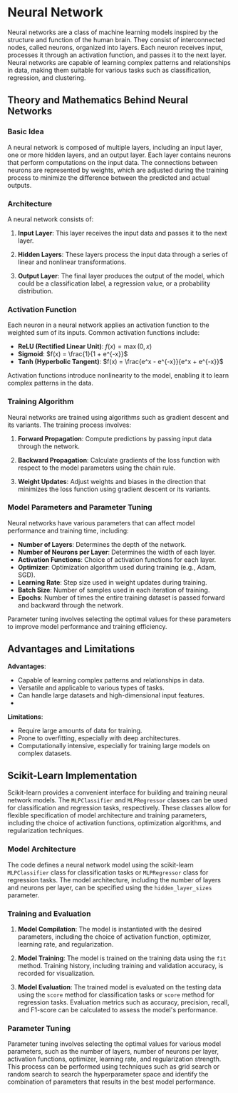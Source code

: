 # Neural Network

Neural networks are a class of machine learning models inspired by the structure and function of the human brain. They consist of interconnected nodes, called neurons, organized into layers. Each neuron receives input, processes it through an activation function, and passes it to the next layer. Neural networks are capable of learning complex patterns and relationships in data, making them suitable for various tasks such as classification, regression, and clustering.

## Theory and Mathematics Behind Neural Networks

### Basic Idea

A neural network is composed of multiple layers, including an input layer, one or more hidden layers, and an output layer. Each layer contains neurons that perform computations on the input data. The connections between neurons are represented by weights, which are adjusted during the training process to minimize the difference between the predicted and actual outputs.

### Architecture

A neural network consists of:

1. **Input Layer**: This layer receives the input data and passes it to the next layer.

2. **Hidden Layers**: These layers process the input data through a series of linear and nonlinear transformations.

3. **Output Layer**: The final layer produces the output of the model, which could be a classification label, a regression value, or a probability distribution.

### Activation Function

Each neuron in a neural network applies an activation function to the weighted sum of its inputs. Common activation functions include:

- **ReLU (Rectified Linear Unit)**: $f(x) = \max(0, x)$
- **Sigmoid**: $f(x) = \frac{1}{1 + e^{-x}}$
- **Tanh (Hyperbolic Tangent)**: $f(x) = \frac{e^x - e^{-x}}{e^x + e^{-x}}$

Activation functions introduce nonlinearity to the model, enabling it to learn complex patterns in the data.

### Training Algorithm

Neural networks are trained using algorithms such as gradient descent and its variants. The training process involves:

1. **Forward Propagation**: Compute predictions by passing input data through the network.

2. **Backward Propagation**: Calculate gradients of the loss function with respect to the model parameters using the chain rule.

3. **Weight Updates**: Adjust weights and biases in the direction that minimizes the loss function using gradient descent or its variants.

### Model Parameters and Parameter Tuning

Neural networks have various parameters that can affect model performance and training time, including:

- **Number of Layers**: Determines the depth of the network.
- **Number of Neurons per Layer**: Determines the width of each layer.
- **Activation Functions**: Choice of activation functions for each layer.
- **Optimizer**: Optimization algorithm used during training (e.g., Adam, SGD).
- **Learning Rate**: Step size used in weight updates during training.
- **Batch Size**: Number of samples used in each iteration of training.
- **Epochs**: Number of times the entire training dataset is passed forward and backward through the network.

Parameter tuning involves selecting the optimal values for these parameters to improve model performance and training efficiency.

## Advantages and Limitations
**Advantages**:
  - Capable of learning complex patterns and relationships in data.
  - Versatile and applicable to various types of tasks.
  - Can handle large datasets and high-dimensional input features.
  - 
**Limitations**:
  - Require large amounts of data for training.
  - Prone to overfitting, especially with deep architectures.
  - Computationally intensive, especially for training large models on complex datasets.

## Scikit-Learn Implementation

Scikit-learn provides a convenient interface for building and training neural network models. The `MLPClassifier` and `MLPRegressor` classes can be used for classification and regression tasks, respectively. These classes allow for flexible specification of model architecture and training parameters, including the choice of activation functions, optimization algorithms, and regularization techniques.

### Model Architecture

The code defines a neural network model using the scikit-learn `MLPClassifier` class for classification tasks or `MLPRegressor` class for regression tasks. The model architecture, including the number of layers and neurons per layer, can be specified using the `hidden_layer_sizes` parameter.

### Training and Evaluation

1. **Model Compilation**: The model is instantiated with the desired parameters, including the choice of activation function, optimizer, learning rate, and regularization.

2. **Model Training**: The model is trained on the training data using the `fit` method. Training history, including training and validation accuracy, is recorded for visualization.

3. **Model Evaluation**: The trained model is evaluated on the testing data using the `score` method for classification tasks or `score` method for regression tasks. Evaluation metrics such as accuracy, precision, recall, and F1-score can be calculated to assess the model's performance.

### Parameter Tuning

Parameter tuning involves selecting the optimal values for various model parameters, such as the number of layers, number of neurons per layer, activation functions, optimizer, learning rate, and regularization strength. This process can be performed using techniques such as grid search or random search to search the hyperparameter space and identify the combination of parameters that results in the best model performance.

